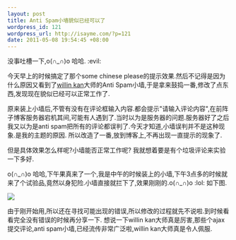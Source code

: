 ```yaml
--- 
layout: post
title: Anti Spam小墙貌似已经可以了
wordpress_id: 121
wordpress_url: http://isayme.com/?p=121
date: 2011-05-08 19:54:45 +08:00
---
```

没事吐槽一下,o(∩_∩)o 哈哈. :evil: 

今天早上的时候搞定了那个some chinese please的提示效果.然后不记得是因为什么原因又看到了[willin kan](http://kan.willin.org)大师的Anti Spam小墙,于是拿来鼓捣一番,修改了点东西,发现现在貌似已经可以正常工作了.

原来装上小墙后,不管有没有在评论框输入内容.都会提示"请输入评论内容",在前阵子博客服务器宕机其间,可能有人遇到了.当时以为是服务器的问题.服务器好了之后我又以为是anti spam把所有的评论都误判了.今天才知道,小墙误判并不是这种现象.是我的主题的原因.
所以改造了一番,放到博客上,不再出现一直提示的现象了.

但是具体效果怎么样呢?小墙能否正常工作呢? 我就想着要是有个垃圾评论来实验一下多好.

o(∩\_∩)o 哈哈,下午果真来了一个,我是中午的时候装上的小墙,下午3点多的时候就来了个试验品,竟然以身犯险.小墙直接就拦下了,效果刚刚的.o(∩_∩)o  :lol: 
如下图.

![](http://i.imgur.com/cdLRh.png)

由于刚开始用,所以还在寻找可能出现的错误,所以修改的过程就先不说啦.到时候看看完全没有错误的时候再分享一下.
想说一下willin kan大师真是厉害,那些个ajax提交评论,anti spam小墙,已经流传非常广泛啦,willin kan大师真是令人佩服.

